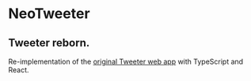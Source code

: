 # NeoTweeter
## Tweeter reborn.

Re-implementation of the [original Tweeter web app](https://github.com/jharrisong830/tweeter) with TypeScript and React.
